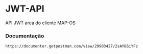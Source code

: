 # JWT-API
API JWT area do cliente MAP-OS

### Documentação

```basg
https://documenter.getpostman.com/view/29903427/2sAYBSiYFz
